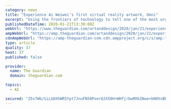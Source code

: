 ```yaml
---
category: news
title: "Experience Ai Weiwei's first virtual reality artwork, Omni"
excerpt: "Using the frontiers of technology to tell one of the most urgent stories of our time, Omni immerses you in a jungle full of lost elephants and a refugee camp in Bangladesh"
publishedDateTime: 2020-01-21T13:30:00Z
webUrl: "https://www.theguardian.com/artanddesign/2020/jan/21/experience-ai-weiwei-first-virtual-reality-artwork-omni"
ampWebUrl: "https://amp.theguardian.com/artanddesign/2020/jan/21/experience-ai-weiwei-first-virtual-reality-artwork-omni"
cdnAmpWebUrl: "https://amp-theguardian-com.cdn.ampproject.org/c/s/amp.theguardian.com/artanddesign/2020/jan/21/experience-ai-weiwei-first-virtual-reality-artwork-omni"
type: article
quality: 37
heat: 37
published: false

provider:
  name: The Guardian
  domain: theguardian.com

topics:
  - AI

secured: "Z5s7Wb/GiLkDXhWR5Ypt7JnuFN50PoerQJX50H+WHfjrbwMXbINwe+kN0VxBBMHMPXjBM6Ey12FHzLHlfPNskc930d5SwfpwdRqcCWLsAYvLCkXFB86o3WPDaW7Q/Mq08iRbXatp4oTwWCaG2MCNfBTkMEOmx0kqhqnLNSkbZLkKcAm4LdS5+p/ECQK+ZOaD/eK7u+tiP+ExYCWiUDBKY3wWXT1nr58blU02jTTrm22/ZpYHKULXfvaT3KWjej+fAfO8QcBNqaxII1YivwoJzvUPTm/XOZcBazbTgKS+t8yo7qh4sz3qwu8QrYxJQmOmAi/1llwfr3I0aZJF5a15GY43MZxHh1IdlzCxxJUu8Ky9avG66tby6Xvvthk+bOHTzNLk2BSDv8zNVlAGCvpJpZP+jVd/RQHSI3d+jLzO2h2QBmvmyjjVTk+YW1+ihpjWqpatz4pJEmo9JwNeE0vf1w==;XV8PTWbXeeQ5na+ZAhvmAQ=="
---
```


